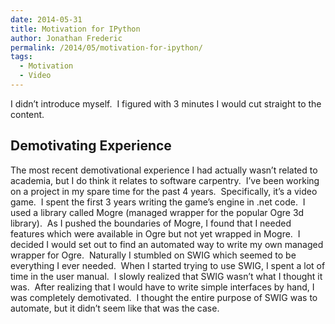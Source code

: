 ```yaml
---
date: 2014-05-31
title: Motivation for IPython
author: Jonathan Frederic
permalink: /2014/05/motivation-for-ipython/
tags:
  - Motivation
  - Video
---
```

I didn&#8217;t introduce myself.  I figured with 3 minutes I would cut straight to the content.

## Demotivating Experience

The most recent demotivational experience I had actually wasn&#8217;t related to academia, but I do think it relates to software carpentry.  I&#8217;ve been working on a project in my spare time for the past 4 years.  Specifically, it&#8217;s a video game.  I spent the first 3 years writing the game&#8217;s engine in .net code.  I used a library called Mogre (managed wrapper for the popular Ogre 3d library).  As I pushed the boundaries of Mogre, I found that I needed features which were available in Ogre but not yet wrapped in Mogre.  I decided I would set out to find an automated way to write my own managed wrapper for Ogre.  Naturally I stumbled on SWIG which seemed to be everything I ever needed.  When I started trying to use SWIG, I spent a lot of time in the user manual.  I slowly realized that SWIG wasn&#8217;t what I thought it was.  After realizing that I would have to write simple interfaces by hand, I was completely demotivated.  I thought the entire purpose of SWIG was to automate, but it didn&#8217;t seem like that was the case.
